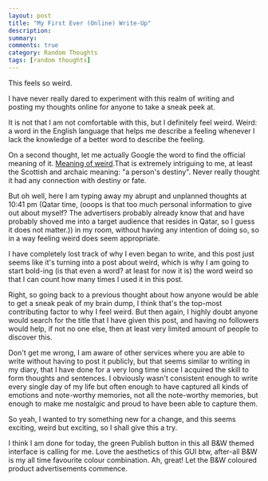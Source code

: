 ```yaml
---
layout: post
title: "My First Ever (Online) Write-Up"
description:
summary:
comments: true
category: Random Thoughts
tags: [random thoughts]
---
```



This feels so weird.

I have never really dared to experiment with this realm of writing and posting my thoughts online for anyone to take a sneak peek at.

It is not that I am not comfortable with this, but I definitely feel weird.
Weird: a word in the English language that helps me describe a feeling whenever I lack the knowledge of a better word to describe the feeling.

On a second thought, let me actually Google the word to find the official meaning of it. [Meaning of weird](https://www.google.com/search?q=weird+meaning&oq=weird+meaning&aqs=chrome.0.69i59j0l6j69i60.2042j1j9&sourceid=chrome&ie=UTF-8).That is extremely intriguing to me, at least the Scottish and archaic meaning: "a person's destiny". Never really thought it had any connection with destiny or fate.

But oh well, here I am typing away my abrupt and unplanned thoughts at 10:41 pm (Qatar time, (ooops is that too much personal information to give out about myself? The advertisers probably already know that and have probably shoved me into a target audience that resides in Qatar, so I guess it does not matter.)) in my room, without having any intention of doing so, so in a way feeling weird does seem appropriate.

I have completely lost track of why I even began to write, and this post just seems like it's turning into a post about weird, which is why I am going to start bold-ing (is that even a word? at least for now it is) the word weird so that I can count how many times I used it in this post.

Right, so going back to a previous thought about how anyone would be able to get a sneak peak of my brain dump, I think that's the top-most contributing factor to why I feel weird. But then again, I highly doubt anyone would search for the title that I have given this post, and having no followers would help, if not no one else, then at least very limited amount of people to discover this.

Don't get me wrong, I am aware of other services where you are able to write without having to post it publicly, but that seems similar to writing in my diary, that I have done for a very long time since I acquired the skill to form thoughts and sentences.
I obviously wasn't consistent enough to write every single day of my life but often enough to have captured all kinds of emotions and note-worthy memories, not all the note-worthy memories, but enough to make me nostalgic and proud to have been able to capture them.

So yeah, I wanted to try something new for a change, and this seems exciting, weird but exciting, so I shall give this a try.

I think I am done for today, the green Publish button in this all B&W themed interface is calling for me. Love the aesthetics of this GUI btw, after-all B&W is my all time favourite colour combination. Ah, great! Let the B&W coloured product advertisements commence.
